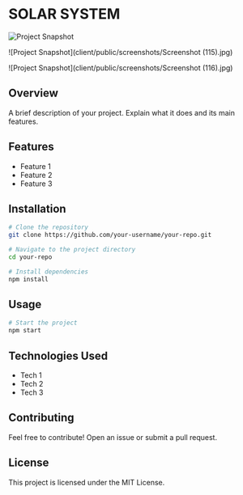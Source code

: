 # SOLAR SYSTEM

![Project Snapshot]([https://raw.githubusercontent.com/yourusername/yourrepo/main/client/public/screenshots/snapshot.png](https://github.com/himanshsood/solar-system/blob/main/client/public/Screenshot%20(112).png))


![Project Snapshot](client/public/screenshots/Screenshot (115).jpg)

![Project Snapshot](client/public/screenshots/Screenshot (116).jpg)


## Overview
A brief description of your project. Explain what it does and its main features.

## Features
- Feature 1
- Feature 2
- Feature 3

## Installation
```sh
# Clone the repository
git clone https://github.com/your-username/your-repo.git

# Navigate to the project directory
cd your-repo

# Install dependencies
npm install
```

## Usage
```sh
# Start the project
npm start
```

## Technologies Used
- Tech 1
- Tech 2
- Tech 3

## Contributing
Feel free to contribute! Open an issue or submit a pull request.

## License
This project is licensed under the MIT License.

